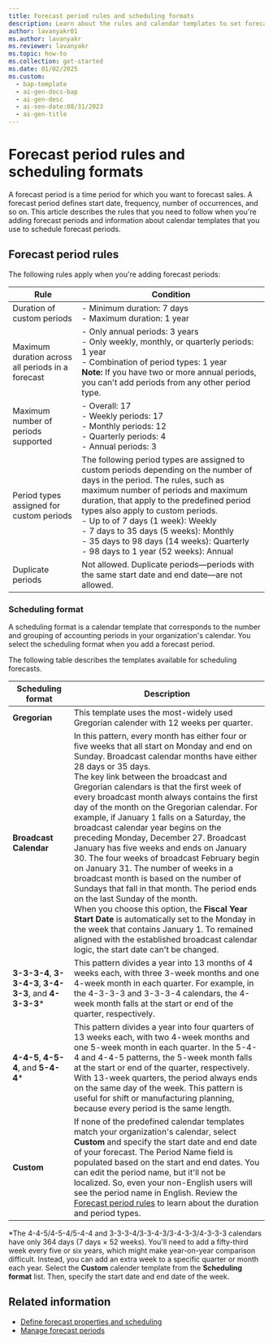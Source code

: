 ```yaml
---
title: Forecast period rules and scheduling formats
description: Learn about the rules and calendar templates to set forecast periods, including duration, number of occurrences and scheduling format.
author: lavanyakr01
ms.author: lavanyakr
ms.reviewer: lavanyakr
ms.topic: how-to
ms.collection: get-started
ms.date: 01/02/2025
ms.custom:
  - bap-template
  - ai-gen-docs-bap
  - ai-gen-desc
  - ai-seo-date:08/31/2023
  - ai-gen-title
---
```


# Forecast period rules and scheduling formats

A forecast period is a time period for which you want to forecast sales. A forecast period defines start date, frequency, number of occurrences, and so on. This article describes the rules that you need to follow when you're adding forecast periods and information about calendar templates that you use to schedule forecast periods.  

## Forecast period rules

The following rules apply when you're adding forecast periods:


|Rule  |Condition  |
|---------|---------|
|Duration of custom periods     |     - Minimum duration: 7 days <br> - Maximum duration: 1 year         |
|Maximum duration across all periods in a forecast     |      - Only annual periods: 3 years <br> - Only weekly, monthly, or quarterly periods: 1 year <br> - Combination of period types: 1 year  <br> **Note:** If you have two or more annual periods, you can't add periods from any other period type.      |
|Maximum number of periods supported     |     - Overall: 17 <br> - Weekly periods: 17 <br> - Monthly periods: 12 <br> - Quarterly periods: 4 <br> - Annual periods: 3         |
|Period types assigned for custom periods     |    The following period types are assigned to custom periods depending on the number of days in the period. The rules, such as maximum number of periods and maximum duration, that apply to the predefined period types also apply to custom periods. <br> - Up to of 7 days (1 week): Weekly <br> - 7 days to 35 days (5 weeks): Monthly <br> - 35 days to 98 days (14 weeks): Quarterly <br> - 98 days to 1 year (52 weeks): Annual |
|Duplicate periods | Not allowed. Duplicate periods&mdash;periods with the same start date and end date&mdash;are not allowed. |


### Scheduling format

A scheduling format is a calendar template that corresponds to the number and grouping of accounting periods in your organization's calendar. You select the scheduling format when you add a forecast period.

The following table describes the templates available for scheduling forecasts.

| Scheduling format | Description |
| --- | --- |
| **Gregorian** | This template uses the most-widely used Gregorian calender with 12 weeks per quarter.  |
| **Broadcast Calendar** | In this pattern, every month has either four or five weeks that all start on Monday and end on Sunday. Broadcast calendar months have either 28 days or 35 days.<br>The key link between the broadcast and Gregorian calendars is that the first week of every broadcast month always contains the first day of the month on the Gregorian calendar. For example, if January 1 falls on a Saturday, the broadcast calendar year begins on the preceding Monday, December 27. Broadcast January has five weeks and ends on January 30. The four weeks of broadcast February begin on January 31. The number of weeks in a broadcast month is based on the number of Sundays that fall in that month. The period ends on the last Sunday of the month.<br>When you choose this option, the **Fiscal Year Start Date** is automatically set to the Monday in the week that contains January 1. To remained aligned with the established broadcast calendar logic, the start date can't be changed. |
| **3-3-3-4**, **3-3-4-3**, **3-4-3-3**, and **4-3-3-3**\* | This pattern divides a year into 13 months of 4 weeks each, with three 3-week months and one 4-week month in each quarter. For example, in the 4-3-3-3 and 3-3-3-4 calendars, the 4-week month falls at the start or end of the quarter, respectively. |
| **4-4-5**, **4-5-4**, and **5-4-4**\* | This pattern divides a year into four quarters of 13 weeks each, with two 4-week months and one 5-week month in each quarter. In the 5-4-4 and 4-4-5 patterns, the 5-week month falls at the start or end of the quarter, respectively. With 13-week quarters, the period always ends on the same day of the week. This pattern is useful for shift or manufacturing planning, because every period is the same length. |
| **Custom** |  If none of the predefined calendar templates match your organization's calendar, select **Custom** and specify the start date and end date of your forecast. The Period Name field is populated based on the start and end dates. You can edit the period name, but it'll not be localized. So, even your non-English users will see the period name in English. Review the [Forecast period rules](#forecast-period-rules) to learn about the duration and period types. |

\*The 4-4-5/4-5-4/5-4-4 and 3-3-3-4/3-3-4-3/3-4-3-3/4-3-3-3 calendars have only 364 days (7 days &times; 52 weeks). You'll need to add a fifty-third week every five or six years, which might make year-on-year comparison difficult. Instead, you can add an extra week to a specific quarter or month each year. Select the **Custom** calender template from the **Scheduling format** list. Then, specify the start date and end date of the week.


## Related information

- [Define forecast properties and scheduling](define-general-properties-scheduling-forecast.md)  
- [Manage forecast periods](manage-forecast-periods.md)  